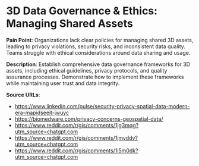# 3D Data Governance & Ethics: Managing Shared Assets

**Pain Point**: Organizations lack clear policies for managing shared 3D assets, leading to privacy violations, security risks, and inconsistent data quality. Teams struggle with ethical considerations around data sharing and usage.

**Description**: Establish comprehensive data governance frameworks for 3D assets, including ethical guidelines, privacy protocols, and quality assurance processes. Demonstrate how to implement these frameworks while maintaining user trust and data integrity.

**Source URLs**:
- https://www.linkedin.com/pulse/security-privacy-spatial-data-modern-era-mapidseeit-jwuyc
- https://biomedware.com/privacy-concerns-geospatial-data/
- https://www.reddit.com/r/gis/comments/1jg3mqg?utm_source=chatgpt.com
- https://www.reddit.com/r/gis/comments/1jmyddv?utm_source=chatgpt.com
- https://www.reddit.com/r/gis/comments/1i5m0dk?utm_source=chatgpt.com

